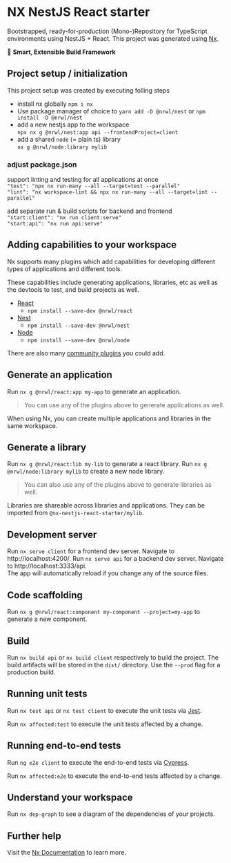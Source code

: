 

# NX NestJS React starter

Bootstrapped, ready-for-production (Mono-)Repository for TypeScript environments using NestJS + React.
This project was generated using [Nx](https://nx.dev).

🔎 **Smart, Extensible Build Framework**

## Project setup / initialization
This project setup was created by executing folling steps

* install nx globally `npm i nx`
* Use package manager of choice to  `yarn add -D @nrwl/nest` or `npm install -D @nrwl/nest`
* add a new nestjs app to the workspace  
   `npx nx g @nrwl/nest:app api --frontendProject=client`
* add a shared `node` (= plain ts) library  
   `nx g @nrwl/node:library mylib`


### adjust package.json  
support linting and testing for all applications at once  
`"test": "npx nx run-many --all --target=test --parallel"`  
`"lint": "nx workspace-lint && npx nx run-many --all --target=lint --parallel"`

add separate run & build scripts for backend and frontend  
`"start:client": "nx run client:serve"`   
`"start:api": "nx run api:serve"`

## Adding capabilities to your workspace

Nx supports many plugins which add capabilities for developing different types of applications and different tools.

These capabilities include generating applications, libraries, etc as well as the devtools to test, and build projects as well.

- [React](https://reactjs.org)
  - `npm install --save-dev @nrwl/react`
- [Nest](https://nestjs.com)
  - `npm install --save-dev @nrwl/nest`
- [Node](https://nodejs.org)
  - `npm install --save-dev @nrwl/node`

There are also many [community plugins](https://nx.dev/community) you could add.

## Generate an application

Run `nx g @nrwl/react:app my-app` to generate an application.

> You can use any of the plugins above to generate applications as well.

When using Nx, you can create multiple applications and libraries in the same workspace.

## Generate a library

Run `nx g @nrwl/react:lib my-lib` to generate a react library.
Run `nx g @nrwl/node:library mylib` to create a new node library.

> You can also use any of the plugins above to generate libraries as well.

Libraries are shareable across libraries and applications. They can be imported from `@nx-nestjs-react-starter/mylib`.

## Development server

Run `nx serve client` for a frontend dev server. Navigate to http://localhost:4200/. 
Run `nx serve api` for a backend dev server. Navigate to http://localhost:3333/api.  
The app will automatically reload if you change any of the source files.

## Code scaffolding

Run `nx g @nrwl/react:component my-component --project=my-app` to generate a new component.

## Build

Run `nx build api` or `nx build client` respectively to build the project. The build artifacts will be stored in the `dist/` directory. Use the `--prod` flag for a production build.

## Running unit tests

Run `nx test api` or `nx test client` to execute the unit tests via [Jest](https://jestjs.io).

Run `nx affected:test` to execute the unit tests affected by a change.

## Running end-to-end tests

Run `ng e2e client` to execute the end-to-end tests via [Cypress](https://www.cypress.io).

Run `nx affected:e2e` to execute the end-to-end tests affected by a change.

## Understand your workspace

Run `nx dep-graph` to see a diagram of the dependencies of your projects.

## Further help

Visit the [Nx Documentation](https://nx.dev) to learn more.

